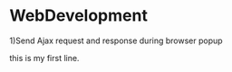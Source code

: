 WebDevelopment
===========

1)Send Ajax request and response during browser popup

this  is my first line.
